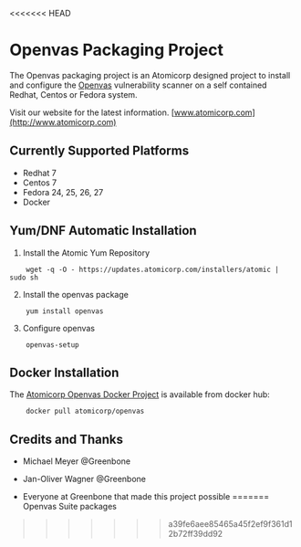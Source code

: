<<<<<<< HEAD

# Openvas Packaging Project 

The Openvas packaging project is an Atomicorp designed project to install and configure the [Openvas](http://www.openvas.org) vulnerability scanner on a self contained Redhat, Centos or Fedora system.



Visit our website for the latest information.  [www.atomicorp.com](http://www.atomicorp.com)



## Currently Supported Platforms 

* Redhat 7
* Centos 7
* Fedora 24, 25, 26, 27
* Docker




## Yum/DNF Automatic Installation ##


1) Install the Atomic Yum Repository

```
    wget -q -O - https://updates.atomicorp.com/installers/atomic | sudo sh
```

2) Install the openvas package

```
    yum install openvas
```


3) Configure openvas
```
    openvas-setup
```

## Docker Installation ##

The [Atomicorp Openvas Docker Project](https://github.com/atomicorp/openvas-docker) is available from docker hub:

```
    docker pull atomicorp/openvas  
```



## Credits and Thanks ##

* Michael Meyer @Greenbone

* Jan-Oliver Wagner @Greenbone

* Everyone at Greenbone that made this project possible
=======
Openvas Suite packages
>>>>>>> a39fe6aee85465a45f2ef9f361d12b72ff39dd92

